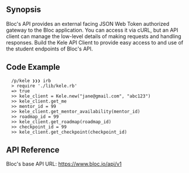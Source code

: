 ## Synopsis

Bloc's API provides an external facing JSON Web Token authorized gateway to the Bloc application. You can access it via cURL, but an API client can manage the low-level details of making requests and handling responses. Build the Kele API Client to provide easy access to and use of the student endpoints of Bloc's API.

## Code Example

      /p/kele ❯❯❯ irb
      > require './lib/kele.rb'
      => true
      >> kele_client = Kele.new("jane@gmail.com", "abc123")
      >> kele_client.get_me
      >> mentor_id = 99
      >> kele_client.get_mentor_availability(mentor_id)
      >> roadmap_id = 99
      >> kele_client.get_roadmap(roadmap_id)
      >> checkpoint_id = 99
      >> kele_client.get_checkpoint(checkpoint_id)

## API Reference

Bloc's base API URL: https://www.bloc.io/api/v1
